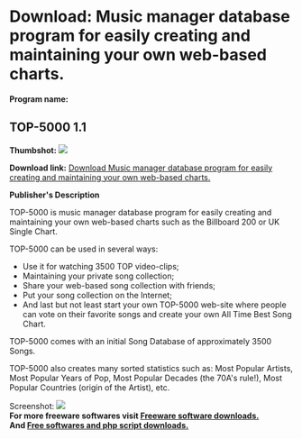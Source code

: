 # Download: Music manager database program for easily creating and maintaining your own web-based charts.

**Program name:**

## TOP-5000 1.1

  
**Thumbshot:** ![](http://www.freewarefiles.com/screenshot/top5000_md.gif)   
  
**Download link:** [Download Music manager database program for easily creating and maintaining your own web-based charts.](http://freesoftwares.boysofts.com/TOP-_program_26447.html)  
  


**Publisher's Description**  
  


TOP-5000 is music manager database program for easily creating and maintaining your own web-based charts such as the Billboard 200 or UK Single Chart. 

TOP-5000 can be used in several ways: 

  * Use it for watching 3500 TOP video-clips; 
  * Maintaining your private song collection; 
  * Share your web-based song collection with friends; 
  * Put your song collection on the Internet; 
  * And last but not least start your own TOP-5000 web-site where people can vote on their favorite songs and create your own All Time Best Song Chart. 

TOP-5000 comes with an initial Song Database of approximately 3500 Songs. 

TOP-5000 also creates many sorted statistics such as: Most Popular Artists, Most Popular Years of Pop, Most Popular Decades (the 70A's rule!), Most Popular Countries (origin of the Artist), etc. 

  
  
Screenshot: ![](http://www.freewarefiles.com/screenshot/top5000.gif)   
**For more freeware softwares visit [Freeware software downloads.](http://freesoftwares.boysofts.com/)**   
**And [Free softwares and php script downloads.](http://www.boysofts.com/)**
